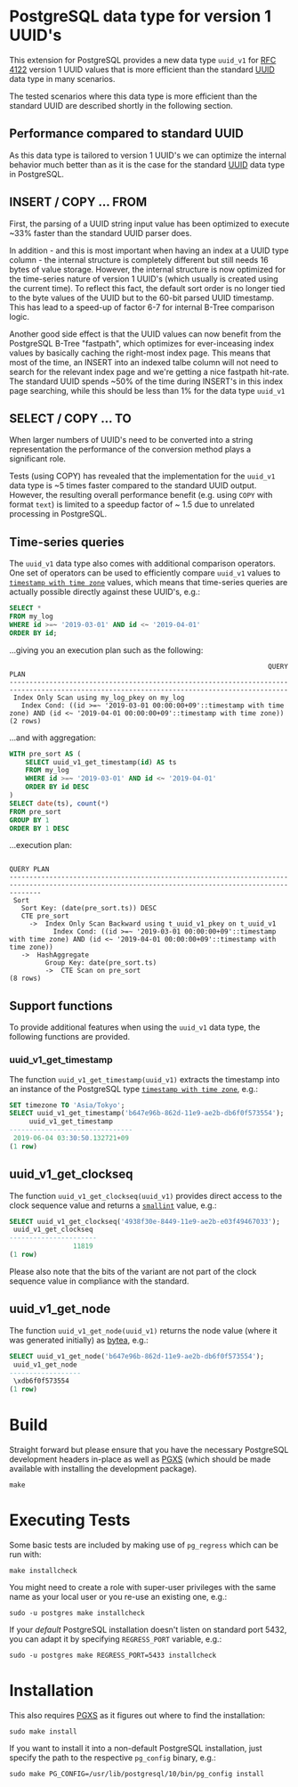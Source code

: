 
# PostgreSQL data type for version 1 UUID's

This extension for PostgreSQL provides a new data type `uuid_v1` for
[RFC 4122][1] version 1 UUID values that is more efficient than the standard
[UUID][2] data type in many scenarios.

The tested scenarios where this data type is more efficient than the standard
UUID are described shortly in the following section.


## Performance compared to standard UUID

As this data type is tailored to version 1 UUID's we can optimize the internal
behavior much better than as it is the case for the standard [UUID][2] data type
in PostgreSQL.


## INSERT / COPY ... FROM

First, the parsing of a UUID string input value has been optimized to execute
~33% faster than the standard UUID parser does.

In addition - and this is most important when having an index at a UUID type
column - the internal structure is completely different but still needs 16 bytes
of value storage. However, the internal structure is now optimized for the
time-series nature of version 1 UUID's (which usually is created using the
current time). To reflect this fact, the default sort order is no longer tied
to the byte values of the UUID but to the 60-bit parsed UUID timestamp. This
has lead to a speed-up of factor 6-7 for internal B-Tree comparison logic.

Another good side effect is that the UUID values can now benefit from the
PostgreSQL B-Tree "fastpath", which optimizes for ever-inceasing index values
by basically caching the right-most index page. This means that most of the
time, an INSERT into an indexed talbe column will not need to search for the
relevant index page and we're getting a nice fastpath hit-rate. The standard
UUID spends ~50% of the time during INSERT's in this index page searching,
while this should be less than 1% for the data type `uuid_v1`


## SELECT / COPY ... TO

When larger numbers of UUID's need to be converted into a string representation
the performance of the conversion method plays a significant role.

Tests (using COPY) has revealed that the implementation for the `uuid_v1` data
type is ~5 times faster compared to the standard UUID output. However, the
resulting overall performance benefit (e.g. using `COPY` with format `text`) is
limited to a speedup factor of ~ 1.5 due to unrelated processing in PostgreSQL.


## Time-series queries

The `uuid_v1` data type also comes with additional comparison operators. One set
of operators can be used to efficiently compare `uuid_v1` values to
[`timestamp with time zone`][3] values, which means that time-series queries
are actually possible directly against these UUID's, e.g.:

```sql
SELECT *
FROM my_log
WHERE id >=~ '2019-03-01' AND id <~ '2019-04-01'
ORDER BY id;
```

...giving you an execution plan such as the following:

```
                                                                 QUERY PLAN                                                                 
--------------------------------------------------------------------------------------------------------------------------------------------
 Index Only Scan using my_log_pkey on my_log
   Index Cond: ((id >=~ '2019-03-01 00:00:00+09'::timestamp with time zone) AND (id <~ '2019-04-01 00:00:00+09'::timestamp with time zone))
(2 rows)
```


...and with aggregation:

```sql
WITH pre_sort AS (
    SELECT uuid_v1_get_timestamp(id) AS ts
    FROM my_log
    WHERE id >=~ '2019-03-01' AND id <~ '2019-04-01'
    ORDER BY id DESC
)
SELECT date(ts), count(*)
FROM pre_sort
GROUP BY 1
ORDER BY 1 DESC
```

...execution plan:

```
                                                                     QUERY PLAN                                                                     
----------------------------------------------------------------------------------------------------------------------------------------------------
 Sort
   Sort Key: (date(pre_sort.ts)) DESC
   CTE pre_sort
     ->  Index Only Scan Backward using t_uuid_v1_pkey on t_uuid_v1
           Index Cond: ((id >=~ '2019-03-01 00:00:00+09'::timestamp with time zone) AND (id <~ '2019-04-01 00:00:00+09'::timestamp with time zone))
   ->  HashAggregate
         Group Key: date(pre_sort.ts)
         ->  CTE Scan on pre_sort
(8 rows)
```


## Support functions

To provide additional features when using the `uuid_v1` data type, the following
functions are provided.


### uuid_v1_get_timestamp

The function `uuid_v1_get_timestamp(uuid_v1)` extracts the timestamp into an
instance of the PostgreSQL type [`timestamp with time zone`][3], e.g.:

```sql
SET timezone TO 'Asia/Tokyo';
SELECT uuid_v1_get_timestamp('b647e96b-862d-11e9-ae2b-db6f0f573554');
     uuid_v1_get_timestamp     
-------------------------------
 2019-06-04 03:30:50.132721+09
(1 row)
```

## uuid_v1_get_clockseq

The function `uuid_v1_get_clockseq(uuid_v1)` provides direct access to the
clock sequence value and returns a [`smallint`][6] value, e.g.:

```sql
SELECT uuid_v1_get_clockseq('4938f30e-8449-11e9-ae2b-e03f49467033');
 uuid_v1_get_clockseq 
----------------------
                11819
(1 row)
```

Please also note that the bits of the variant are not part of the clock
sequence value in compliance with the standard.


## uuid_v1_get_node

The function `uuid_v1_get_node(uuid_v1)` returns the node value (where it was
generated initially) as [bytea][5],
e.g.:

```sql
SELECT uuid_v1_get_node('b647e96b-862d-11e9-ae2b-db6f0f573554');
 uuid_v1_get_node
------------------
 \xdb6f0f573554
(1 row)
```


# Build

Straight forward but please ensure that you have the necessary PostgreSQL
development headers in-place as well as [PGXS][4] (which should be made
available with installing the development package).

```
make
```

# Executing Tests

Some basic tests are included by making use of `pg_regress` which can be run with:

```
make installcheck
```

You might need to create a role with super-user privileges with the same name as
your local user or you re-use an existing one, e.g.:

```
sudo -u postgres make installcheck
```

If your _default_ PostgreSQL installation doesn't listen on standard port 5432,
you can adapt it by specifying `REGRESS_PORT` variable, e.g.:

```
sudo -u postgres make REGRESS_PORT=5433 installcheck
```


# Installation

This also requires [PGXS][4] as it figures out where to find the installation:

```
sudo make install
```

If you want to install it into a non-default PostgreSQL installation, just
specify the path to the respective `pg_config` binary, e.g.:

```
sudo make PG_CONFIG=/usr/lib/postgresql/10/bin/pg_config install
```


[1]: https://tools.ietf.org/html/rfc4122
[2]: https://www.postgresql.org/docs/current/datatype-uuid.html
[3]: https://www.postgresql.org/docs/current/datatype-datetime.html
[4]: https://www.postgresql.org/docs/current/extend-pgxs.html
[5]: https://www.postgresql.org/docs/current/datatype-binary.html
[6]: https://www.postgresql.org/docs/current/datatype-numeric.html
